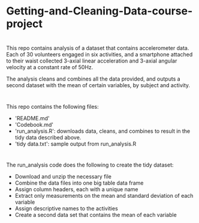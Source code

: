 # Getting-and-Cleaning-Data-course-project
# 
This repo contains analysis of a dataset that contains accelerometer data. Each of 30 volunteers engaged in six activities, and a smartphone attached to their waist collected 3-axial linear acceleration and 3-axial angular velocity at a constant rate of 50Hz. 

The analysis cleans and combines all the data provided, and outputs a second dataset with the mean of certain variables, by subject and activity. 
#
This repo contains the following files:
* 'README.md'
* 'Codebook.md'
* 'run_analysis.R': downloads data, cleans, and combines to result in the tidy data described above.
* 'tidy data.txt': sample output from run_analysis.R
#
The run_analysis code does the following to create the tidy dataset:
* Download and unzip the necessary file
* Combine the data files into one big table data frame
* Assign column headers, each with a unique name
* Extract only measurements on the mean and standard deviation of each variable
* Assign descriptive names to the activities
* Create a second data set that contains the mean of each variable

